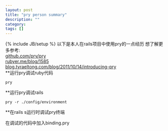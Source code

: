 ```yaml
---
layout: post
title: "pry person summary"
description: ""
category: 
tags: []
---
```

{% include JB/setup %}
以下是本人在rails项目中使用pry的一点经历
想了解更多参考:<br/>
[github.com/pry/pry](github.com/pry/pry)<br />
[rubyer.me/blog/1585](rubyer.me/blog/1585)<br />
[blog.tyraeltong.com/blog/2011/10/14/introducing-pry](blog.tyraeltong.com/blog/2011/10/14/introducing-pry)<br />
**运行pry调试ruby代码

    pry

**运行pry调试rails

    pry -r ./config/environment

**在rails s运行时调试pry终端

在调试的代码中加入binding.pry
